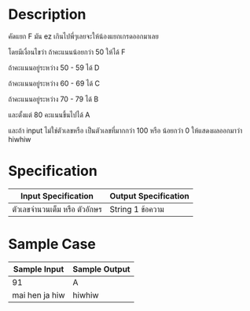 # Description
คัดแยก F มัน ez เกินไปพี่ๆเลยจะให้น้องแยกเกรดออกมาเลย

โดยมีเงื่อนไขว่า ถ้าคะแนนน้อยกว่า 50 ให้ได้ F

ถ้าคะแนนอยู่ระหว่าง 50 - 59 ได้ D

ถ้าคะแนนอยู่ระหว่าง 60 - 69 ได้ C

ถ้าคะแนนอยู่ระหว่าง 70 - 79 ได้ B

และตั้งแต่ 80 คะแนนขึ้นไปได้ A

และถ้า input ไม่ใช่ตัวเลขหรือ เป็นตัวเลขที่มากกว่า 100 หรือ น้อยกว่า 0 ให้แสดงผลออกมาว่า hiwhiw

# Specification
| Input Specification | Output Specification |
| - | - |
| ตัวเลขจำนวนเต็ม หรือ ตัวอักษร | String 1 ข้อความ |


# Sample Case
| Sample Input | Sample Output |
| - | - |
| 91 | A |
| mai hen ja hiw | hiwhiw |